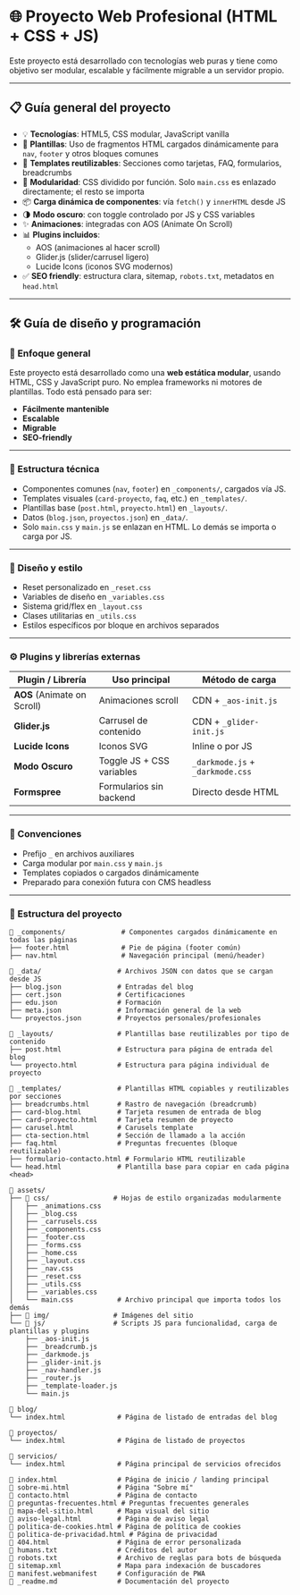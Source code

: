 # 🌐 Proyecto Web Profesional (HTML + CSS + JS)

Este proyecto está desarrollado con tecnologías web puras y tiene como objetivo ser modular, escalable y fácilmente migrable a un servidor propio.

---

## 📋 Guía general del proyecto

- 💡 **Tecnologías**: HTML5, CSS modular, JavaScript vanilla
- 🔁 **Plantillas**: Uso de fragmentos HTML cargados dinámicamente para `nav`, `footer` y otros bloques comunes
- 🧩 **Templates reutilizables**: Secciones como tarjetas, FAQ, formularios, breadcrumbs
- 🧠 **Modularidad**: CSS dividido por función. Solo `main.css` es enlazado directamente; el resto se importa
- 📦 **Carga dinámica de componentes**: vía `fetch()` y `innerHTML` desde JS
- 🌗 **Modo oscuro**: con toggle controlado por JS y CSS variables
- ✨ **Animaciones**: integradas con AOS (Animate On Scroll)
- 📊 **Plugins incluidos**:
  - AOS (animaciones al hacer scroll)
  - Glider.js (slider/carrusel ligero)
  - Lucide Icons (iconos SVG modernos)
- ✅ **SEO friendly**: estructura clara, sitemap, `robots.txt`, metadatos en `head.html`

---

## 🛠️ Guía de diseño y programación

### 🔧 Enfoque general

Este proyecto está desarrollado como una **web estática modular**, usando HTML, CSS y JavaScript puro. No emplea frameworks ni motores de plantillas. Todo está pensado para ser:

- **Fácilmente mantenible**
- **Escalable**
- **Migrable**
- **SEO-friendly**

---

### 🧱 Estructura técnica

- Componentes comunes (`nav`, `footer`) en `_components/`, cargados vía JS.
- Templates visuales (`card-proyecto`, `faq`, etc.) en `_templates/`.
- Plantillas base (`post.html`, `proyecto.html`) en `_layouts/`.
- Datos (`blog.json`, `proyectos.json`) en `_data/`.
- Solo `main.css` y `main.js` se enlazan en HTML. Lo demás se importa o carga por JS.

---

### 🎨 Diseño y estilo

- Reset personalizado en `_reset.css`
- Variables de diseño en `_variables.css`
- Sistema grid/flex en `_layout.css`
- Clases utilitarias en `_utils.css`
- Estilos específicos por bloque en archivos separados

---

### ⚙️ Plugins y librerías externas

| Plugin / Librería | Uso principal | Método de carga |
|-------------------|----------------|-----------------|
| **AOS** (Animate on Scroll) | Animaciones scroll | CDN + `_aos-init.js` |
| **Glider.js** | Carrusel de contenido | CDN + `_glider-init.js` |
| **Lucide Icons** | Iconos SVG | Inline o por JS |
| **Modo Oscuro** | Toggle JS + CSS variables | `_darkmode.js` + `_darkmode.css` |
| **Formspree** | Formularios sin backend | Directo desde HTML |

---

### 🧠 Convenciones

- Prefijo `_` en archivos auxiliares
- Carga modular por `main.css` y `main.js`
- Templates copiados o cargados dinámicamente
- Preparado para conexión futura con CMS headless


---

### 📁 Estructura del proyecto

```plaintext
📁 _components/              # Componentes cargados dinámicamente en todas las páginas
├── footer.html             # Pie de página (footer común)
├── nav.html                # Navegación principal (menú/header)

📁 _data/                   # Archivos JSON con datos que se cargan desde JS
├── blog.json              # Entradas del blog
├── cert.json              # Certificaciones
├── edu.json               # Formación
├── meta.json              # Información general de la web
└── proyectos.json         # Proyectos personales/profesionales

📁 _layouts/                # Plantillas base reutilizables por tipo de contenido
├── post.html              # Estructura para página de entrada del blog
└── proyecto.html          # Estructura para página individual de proyecto

📁 _templates/              # Plantillas HTML copiables y reutilizables por secciones
├── breadcrumbs.html       # Rastro de navegación (breadcrumb)
├── card-blog.html         # Tarjeta resumen de entrada de blog
├── card-proyecto.html     # Tarjeta resumen de proyecto
├── carusel.html           # Carusels template
├── cta-section.html       # Sección de llamado a la acción
├── faq.html               # Preguntas frecuentes (bloque reutilizable)
├── formulario-contacto.html # Formulario HTML reutilizable
└── head.html              # Plantilla base para copiar en cada página <head>

📁 assets/
├── 📁 css/                # Hojas de estilo organizadas modularmente
│   ├── _animations.css
│   ├── _blog.css
│   ├── _carrusels.css
│   ├── _components.css
│   ├── _footer.css
│   ├── _forms.css
│   ├── _home.css
│   ├── _layout.css
│   ├── _nav.css
│   ├── _reset.css
│   ├── _utils.css
│   ├── _variables.css
│   └── main.css           # Archivo principal que importa todos los demás
├── 📁 img/                # Imágenes del sitio
└── 📁 js/                 # Scripts JS para funcionalidad, carga de plantillas y plugins
    ├── _aos-init.js
    ├── _breadcrumb.js
    ├── _darkmode.js
    ├── _glider-init.js
    ├── _nav-handler.js
    ├── _router.js
    ├── _template-loader.js
    └── main.js

📁 blog/
└── index.html             # Página de listado de entradas del blog

📁 proyectos/
└── index.html             # Página de listado de proyectos

📁 servicios/
└── index.html             # Página principal de servicios ofrecidos

📄 index.html               # Página de inicio / landing principal
📄 sobre-mi.html            # Página "Sobre mí"
📄 contacto.html            # Página de contacto
📄 preguntas-frecuentes.html # Preguntas frecuentes generales
📄 mapa-del-sitio.html      # Mapa visual del sitio
📄 aviso-legal.html         # Página de aviso legal
📄 politica-de-cookies.html # Página de política de cookies
📄 politica-de-privacidad.html # Página de privacidad
📄 404.html                 # Página de error personalizada
📄 humans.txt               # Créditos del autor
📄 robots.txt               # Archivo de reglas para bots de búsqueda
📄 sitemap.xml              # Mapa para indexación de buscadores
📄 manifest.webmanifest     # Configuración de PWA
📄 _readme.md               # Documentación del proyecto
```

